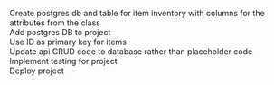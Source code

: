 Create postgres db and table for item inventory with columns for the attributes from the class</br>
Add postgres DB to project</br>
Use ID as primary key for items</br>
Update api CRUD code to database rather than placeholder code</br>
Implement testing for project</br>
Deploy project</br>
